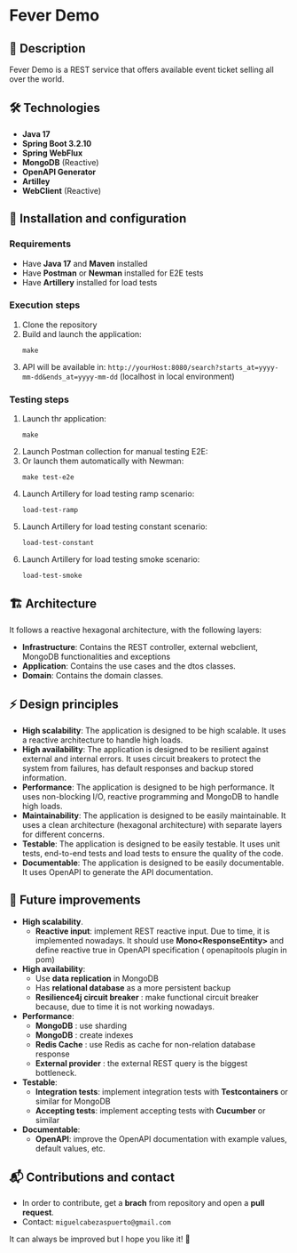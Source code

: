 # Fever Demo

## 📌 Description
Fever Demo is a REST service that offers available event ticket selling all over the world.

## 🛠️ Technologies
- **Java 17**
- **Spring Boot 3.2.10**
- **Spring WebFlux**
- **MongoDB** (Reactive)
- **OpenAPI Generator**
- **Artilley**
- **WebClient** (Reactive)

## 🚀 Installation and configuration
### Requirements
- Have **Java 17** and **Maven** installed
- Have **Postman** or **Newman** installed for E2E tests
- Have **Artillery** installed for load tests

### Execution steps
1. Clone the repository
2. Build and launch the application:
   ```
   make
   ```
3. API will be available in: `http://yourHost:8080/search?starts_at=yyyy-mm-dd&ends_at=yyyy-mm-dd` (localhost in local environment)

### Testing steps
1. Launch thr application:
   ```
   make
   ```
2. Launch Postman collection for manual testing E2E:
3. Or launch them automatically with Newman:
   ```
   make test-e2e
   ```
4. Launch Artillery for load testing ramp scenario:
   ```
   load-test-ramp
   ```
5. Launch Artillery for load testing constant scenario:
   ```
   load-test-constant
   ```   
5. Launch Artillery for load testing smoke scenario:
   ```
   load-test-smoke
   ```    

## 🏗️ Architecture
It follows a reactive hexagonal architecture, with the following layers:
- **Infrastructure**: Contains the REST controller, external webclient, MongoDB functionalities and exceptions
- **Application**: Contains the use cases and the dtos classes.
- **Domain**: Contains the domain classes.

## ⚡ Design principles
- **High scalability**: The application is designed to be high scalable. It uses a reactive architecture to handle high loads.
- **High availability**: The application is designed to be resilient against external and internal errors. It uses circuit breakers to protect the system from failures, has default responses and backup stored information.
- **Performance**: The application is designed to be high performance. It uses non-blocking I/O, reactive programming and MongoDB to handle high loads.
- **Maintainability**: The application is designed to be easily maintainable. It uses a clean architecture (hexagonal architecture) with separate layers for different concerns.
- **Testable**: The application is designed to be easily testable. It uses unit tests, end-to-end tests and load tests to ensure the quality of the code.
- **Documentable**: The application is designed to be easily documentable. It uses OpenAPI to generate the API documentation.


## 🔮 Future improvements
- **High scalability**.
  - **Reactive input**: implement REST reactive input. Due to time, it is implemented nowadays. It should use **Mono<ResponseEntity<EventList>>** and define reactive true in OpenAPI specification (<configOptions> openapitools plugin in pom)
- **High availability**: 
  - Use **data replication** in MongoDB
  - Has **relational database** as a more persistent backup
  - **Resilience4j circuit breaker** : make functional circuit breaker because, due to time it is not working nowadays.
-  **Performance**: 
   - **MongoDB** : use sharding
   - **MongoDB** : create indexes
   - **Redis Cache** : use Redis as cache for non-relation database response
   - **External provider** : the external REST query is the biggest bottleneck.
- **Testable**:
  - **Integration tests**: implement integration tests with **Testcontainers** or similar for MongoDB
  - **Accepting tests**: implement accepting tests with **Cucumber** or similar
- **Documentable**: 
  - **OpenAPI**: improve the OpenAPI documentation with example values, default values, etc.

## 📬 Contributions and contact
- In order to contribute, get a **brach** from repository and open a **pull request**.
- Contact: `miguelcabezaspuerto@gmail.com`

It can always be improved but I hope you like it! 🚀

